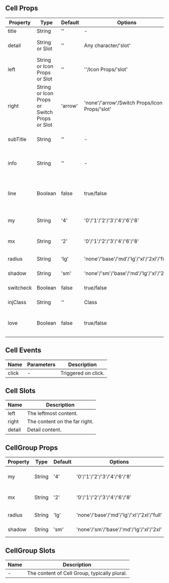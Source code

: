 ## Cell Props

| Property  | Type                                         | Default | Options                                       | Required | Description                              |
| --------- | -------------------------------------------- | ------- | --------------------------------------------- | -------- | ---------------------------------------- |
| title     | String                                       | ''      | -                                             | Y        | Title.                                   |
| detail    | String or Slot                               | ''      | Any character/'slot'                          | N        | Detail on the right side.                |
| left      | String or Icon Props or Slot                 | ''      | ''/Icon Props/'slot'                          | N        | The leftmost content.                    |
| right     | String or Icon Props or Switch Props or Slot | 'arrow' | 'none'/'arrow'/Switch Props/Icon Props/'slot' | N        | The content on the far right.            |
| subTitle  | String                                       | ''      | -                                             | N        | Secondary title on the left.             |
| info      | String                                       | ''      | -                                             | N        | Secondary information on the right.      |
| line      | Boolean                                      | false   | true/false                                    | N        | Whether to display bottom dividing line. |
| my        | String                                       | '4'     | '0'/'1'/'2'/'3'/'4'/'6'/'8'                   | N        | Top and bottom margin.                   |
| mx        | String                                       | '2'     | '0'/'1'/'2'/'3'/'4'/'6'/'8'                   | N        | Left and right margin.                   |
| radius    | String                                       | 'lg'    | 'none'/'base'/'md'/'lg'/'xl'/'2xl'/'full'     | N        | Rounded style.                           |
| shadow    | String                                       | 'sm'    | 'none'/'sm'/'base'/'md'/'lg'/'xl'/'2xl'       | N        | Shadow style.                            |
| switcheck | Boolean                                      | false   | true/false                                    | N        | Switch status.                           |
| injClass  | String                                       | ''      | Class                                         | N        | Inject CSS name.                         |
| love      | Boolean                                      | false   | true/false                                    | N        | Whether to enable the Loving version.    |

## Cell Events

| Name  | Parameters | Description         |
| ----- | ---------- | ------------------- |
| click | -          | Triggered on click. |

## Cell Slots

| Name   | Description                   |
| ------ | ----------------------------- |
| left   | The leftmost content.         |
| right  | The content on the far right. |
| detail | Detail content.               |

## CellGroup Props

| Property | Type   | Default | Options                                   | Required | Description            |
| -------- | ------ | ------- | ----------------------------------------- | -------- | ---------------------- |
| my       | String | '4'     | '0'/'1'/'2'/'3'/'4'/'6'/'8'               | N        | Top and bottom margin. |
| mx       | String | '2'     | '0'/'1'/'2'/'3'/'4'/'6'/'8'               | N        | Left and right margin. |
| radius   | String | 'lg'    | 'none'/'base'/'md'/'lg'/'xl'/'2xl'/'full' | N        | Rounded style.         |
| shadow   | String | 'sm'    | 'none'/'sm'/'base'/'md'/'lg'/'xl'/'2xl'   | N        | Shadow style.          |

## CellGroup Slots

| Name | Description                                  |
| ---- | -------------------------------------------- |
| -    | The content of Cell Group, typically plural. |
